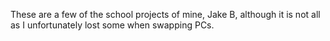 These are a few of the school projects of mine, Jake B, although it is not all as I unfortunately lost some when swapping PCs.
